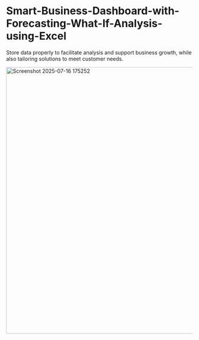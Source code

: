 # Smart-Business-Dashboard-with-Forecasting-What-If-Analysis-using-Excel
Store data properly to facilitate analysis and support business growth, while also tailoring solutions to meet customer needs.

<img width="1366" height="720" alt="Screenshot 2025-07-16 175252" src="https://github.com/user-attachments/assets/35343762-df6f-4b85-b827-40b101c0c43c" />

